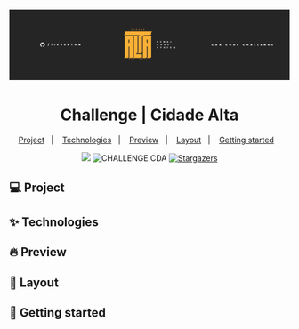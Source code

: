 <h1 align="center">
  <img alt="challenge-cda" title="CDA" src=".github/wallpaper-github.png" />
</h1>
<h1 align="center">
  Challenge | Cidade Alta
</h1>
<p align="center">
  <a href="#-project">Project</a>&nbsp;&nbsp;&nbsp;|&nbsp;&nbsp;&nbsp;
  <a href="#-technologies">Technologies</a>&nbsp;&nbsp;&nbsp;|&nbsp;&nbsp;&nbsp;
  <a href="#-preview">Preview</a>&nbsp;&nbsp;&nbsp;|&nbsp;&nbsp;&nbsp;
  <a href="#-layout">Layout</a>&nbsp;&nbsp;&nbsp;|&nbsp;&nbsp;&nbsp;
  <a href="#-getting-started">Getting started</a>&nbsp;&nbsp;&nbsp;
</p>
<p align="center">
  <a href="https://www.linkedin.com/in/evertonpinheiroti/"><img src="https://img.shields.io/badge/linkedin-0077B5.svg?style=for-the-badge&logo=linkedin&logoColor=white"></a>
  </a>
    <img src="https://img.shields.io/static/v1?label=CHALLENGE&style=for-the-badge&message=CDA&color=F9B036&labelColor=000000" alt="CHALLENGE CDA" />
  <a href="https://github.com/TIEverton/challenge-cda/stargazers">
    <img alt="Stargazers" src="https://img.shields.io/github/stars/TIEverton/challenge-cda?color=8257E5&logo=github&style=for-the-badge">
  </a>
</p>

## 💻 Project

## ✨ Technologies

## 🔥 Preview

## 🔖 Layout

## 🚀 Getting started

